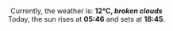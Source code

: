 <p  align="center"><br/>Currently, the weather is: <b> 12°C, <i>broken clouds</i></b></br>Today, the sun rises at <b>05:46</b> and sets at <b>18:45</b>.</p>